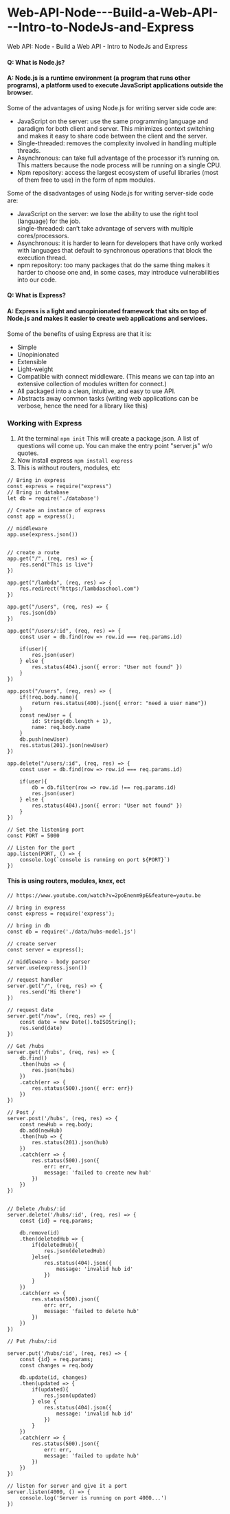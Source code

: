 # Web-API-Node---Build-a-Web-API---Intro-to-NodeJs-and-Express
Web API: Node - Build a Web API - Intro to NodeJs and Express

#### Q: What is Node.js?  
#### A: Node.js is a runtime environment (a program that runs other programs), a platform used to execute JavaScript applications outside the browser.

Some of the advantages of using Node.js for writing server side code are:    

- JavaScript on the server: use the same programming language and paradigm for both client and server. This minimizes context switching and makes it easy to share code between the client and the server.    
- Single-threaded: removes the complexity involved in handling multiple threads.    
- Asynchronous: can take full advantage of the processor it’s running on. This matters because the node process will be running on a single CPU.    
- Npm repository: access the largest ecosystem of useful libraries (most of them free to use) in the form of npm modules.    

Some of the disadvantages of using Node.js for writing server-side code are:    

- JavaScript on the server: we lose the ability to use the right tool (language) for the job.    
single-threaded: can’t take advantage of servers with multiple cores/processors.    
- Asynchronous: it is harder to learn for developers that have only worked with languages that default to synchronous operations that block the execution thread.    
- npm repository: too many packages that do the same thing makes it harder to choose one and, in some cases, may introduce vulnerabilities into our code.    


#### Q: What is Express?
#### A: Express is a light and unopinionated framework that sits on top of Node.js and makes it easier to create web applications and services. 

Some of the benefits of using Express are that it is:    

- Simple    
- Unopinionated    
- Extensible    
- Light-weight    
- Compatible with connect middleware. (This means we can tap into an extensive collection of modules written for connect.)    
- All packaged into a clean, intuitive, and easy to use API.    
- Abstracts away common tasks (writing web applications can be verbose, hence the need for a library like this)    


### Working with Express

1. At the terminal ```npm init```   This will create a package.json.  A list of questions will come up.
   You can make the entry point "server.js" w/o quotes.    
2. Now install express ```npm install express```    
3. This is without routers, modules, etc

```
// Bring in express
const express = require("express")
// Bring in database
let db = require('./database')

// Create an instance of express
const app = express();

// middleware
app.use(express.json())


// create a route
app.get("/", (req, res) => {
    res.send("This is live")
})

app.get("/lambda", (req, res) => {
    res.redirect("https:/lambdaschool.com")
})

app.get("/users", (req, res) => {
    res.json(db)
})

app.get("/users/:id", (req, res) => {
    const user = db.find(row => row.id === req.params.id)

    if(user){
        res.json(user)
    } else {
        res.status(404).json({ error: "User not found" })
    }
})

app.post("/users", (req, res) => {
    if(!req.body.name){
        return res.status(400).json({ error: "need a user name"})
    }
    const newUser = {
        id: String(db.length + 1),
        name: req.body.name
    }
    db.push(newUser)
    res.status(201).json(newUser)
})

app.delete("/users/:id", (req, res) => {
    const user = db.find(row => row.id === req.params.id)

    if(user){
        db = db.filter(row => row.id !== req.params.id)
        res.json(user)
    } else {
        res.status(404).json({ error: "User not found" })
    }
})

// Set the listening port
const PORT = 5000

// Listen for the port
app.listen(PORT, () => {
    console.log(`console is running on port ${PORT}`)
})
```

#### This is using routers, modules, knex, ect
```
// https://www.youtube.com/watch?v=2poEnenm9pE&feature=youtu.be

// bring in express
const express = require('express');

// bring in db
const db = require('./data/hubs-model.js')

// create server
const server = express();

// middleware - body parser
server.use(express.json())

// request handler
server.get("/", (req, res) => {
    res.send('Hi there')
})

// request date
server.get("/now", (req, res) => {
    const date = new Date().toISOString();
    res.send(date)
})

// Get /hubs
server.get('/hubs', (req, res) => {
    db.find()
    .then(hubs => {
        res.json(hubs)
    })
    .catch(err => {
        res.status(500).json({ err: err})
    })
})

// Post /
server.post('/hubs', (req, res) => {
    const newHub = req.body;
    db.add(newHub)
    .then(hub => {
        res.status(201).json(hub)
    })
    .catch(err => {
        res.status(500).json({
            err: err,
            message: 'failed to create new hub'
        })
    })
})


// Delete /hubs/:id
server.delete('/hubs/:id', (req, res) => {
    const {id} = req.params;

    db.remove(id)
    .then(deletedHub => {
        if(deletedHub){
            res.json(deletedHub)
        }else{
            res.status(404).json({
                message: 'invalid hub id'
            })
        }
    })
    .catch(err => {
        res.status(500).json({
            err: err,
            message: 'failed to delete hub'
        })
    })
})

// Put /hubs/:id

server.put('/hubs/:id', (req, res) => {
    const {id} = req.params;
    const changes = req.body 

    db.update(id, changes)
    .then(updated => {
        if(updated){
            res.json(updated)
        } else {
            res.status(404).json({
                message: 'invalid hub id'
            })
        }
    })
    .catch(err => {
        res.status(500).json({
            err: err,
            message: 'failed to update hub'
        })
    })
})

// listen for server and give it a port
server.listen(4000, () => {
    console.log('Server is running on port 4000...')
})
```



